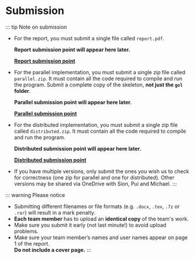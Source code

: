 # Submission

::: tip Note on submission

- For the report, you must submit a single file called `report.pdf`.

  **Report submission point will appear here later.**

  [**Report submission point**](https://www.ole.bris.ac.uk/webapps/assignment/uploadAssignment?content_id=_9225275_1&course_id=_260087_1&group_id=&mode=cpview)

- For the parallel implementation, you must submit a single zip file called `parallel.zip`. It must contain all the code required to compile and run the program. Submit a complete copy of the skeleton, **not just the `gol` folder**.

  **Parallel submission point will appear here later.**

  [**Parallel submission point**](https://www.ole.bris.ac.uk/webapps/assignment/uploadAssignment?content_id=_9229197_1&course_id=_260087_1&group_id=&mode=cpview)

- For the distributed implementation, you must submit a single zip file called `distributed.zip`. It must contain all the code required to compile and run the program.

  **Distributed submission point will appear here later.**

  [**Distributed submission point**](https://www.ole.bris.ac.uk/webapps/assignment/uploadAssignment?content_id=_9229199_1&course_id=_260087_1&group_id=&mode=cpview) 

- If you have multiple versions, only submit the ones you wish us to check for correctness (one zip for parallel and one for distributed). Other versions may be shared via OneDrive with Sion, Pui and Michael.
:::

::: warning Please notice

- Submitting different filenames or file formats (e.g. `.docx`, `.tex`, `.7z` or `.rar`) will result in a mark penalty.
- **Each team member** has to upload an **identical copy** of the team's work.
- Make sure you submit it early (not last minute!) to avoid upload problems.
- Make sure your team member’s names and user names appear on page 1 of the report.\
**Do not include a cover page.**
:::
